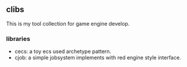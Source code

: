 ## clibs
This is my tool collection for game engine develop.

### libraries
* cecs: a toy ecs used archetype pattern.
* cjob: a simple jobsystem implements with red engine style interface.

